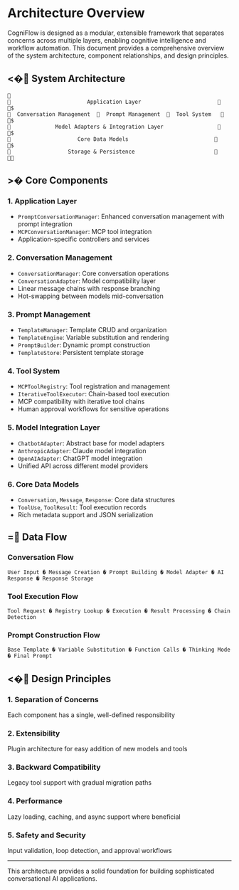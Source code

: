 # Architecture Overview

CogniFlow is designed as a modular, extensible framework that separates concerns across multiple layers, enabling cognitive intelligence and workflow automation. This document provides a comprehensive overview of the system architecture, component relationships, and design principles.

## <� System Architecture

```
                                                                 
                        Application Layer                        
                                                                 $
  Conversation Management    Prompt Management    Tool System   
                                                                 $
              Model Adapters & Integration Layer                 
                                                                 $
                     Core Data Models                           
                                                                 $
                  Storage & Persistence                         
                                                                 
```

## >� Core Components

### 1. Application Layer
- `PromptConversationManager`: Enhanced conversation management with prompt integration
- `MCPConversationManager`: MCP tool integration  
- Application-specific controllers and services

### 2. Conversation Management
- `ConversationManager`: Core conversation operations
- `ConversationAdapter`: Model compatibility layer
- Linear message chains with response branching
- Hot-swapping between models mid-conversation

### 3. Prompt Management
- `TemplateManager`: Template CRUD and organization
- `TemplateEngine`: Variable substitution and rendering
- `PromptBuilder`: Dynamic prompt construction
- `TemplateStore`: Persistent template storage

### 4. Tool System
- `MCPToolRegistry`: Tool registration and management
- `IterativeToolExecutor`: Chain-based tool execution
- MCP compatibility with iterative tool chains
- Human approval workflows for sensitive operations

### 5. Model Integration Layer
- `ChatbotAdapter`: Abstract base for model adapters
- `AnthropicAdapter`: Claude model integration
- `OpenAIAdapter`: ChatGPT model integration
- Unified API across different model providers

### 6. Core Data Models
- `Conversation`, `Message`, `Response`: Core data structures
- `ToolUse`, `ToolResult`: Tool execution records
- Rich metadata support and JSON serialization

## = Data Flow

### Conversation Flow
```
User Input � Message Creation � Prompt Building � Model Adapter � AI Response � Response Storage
```

### Tool Execution Flow  
```
Tool Request � Registry Lookup � Execution � Result Processing � Chain Detection
```

### Prompt Construction Flow
```
Base Template � Variable Substitution � Function Calls � Thinking Mode � Final Prompt
```

## <� Design Principles

### 1. Separation of Concerns
Each component has a single, well-defined responsibility

### 2. Extensibility  
Plugin architecture for easy addition of new models and tools

### 3. Backward Compatibility
Legacy tool support with gradual migration paths

### 4. Performance
Lazy loading, caching, and async support where beneficial

### 5. Safety and Security
Input validation, loop detection, and approval workflows

---

This architecture provides a solid foundation for building sophisticated conversational AI applications.